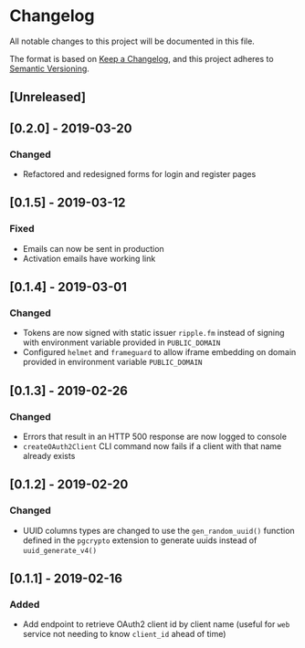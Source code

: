 # Changelog

All notable changes to this project will be documented in this file.

The format is based on [Keep a Changelog](https://keepachangelog.com/en/1.0.0/),
and this project adheres to [Semantic Versioning](https://semver.org/spec/v2.0.0.html).

## [Unreleased]

## [0.2.0] - 2019-03-20

### Changed

* Refactored and redesigned forms for login and register pages

## [0.1.5] - 2019-03-12

### Fixed

* Emails can now be sent in production
* Activation emails have working link

## [0.1.4] - 2019-03-01

### Changed

* Tokens are now signed with static issuer `ripple.fm` instead of signing with environment variable provided in `PUBLIC_DOMAIN`
* Configured `helmet` and `frameguard` to allow iframe embedding on domain provided in environment variable `PUBLIC_DOMAIN`

## [0.1.3] - 2019-02-26

### Changed

* Errors that result in an HTTP 500 response are now logged to console
* `createOAuth2Client` CLI command now fails if a client with that name already exists

## [0.1.2] - 2019-02-20

### Changed

* UUID columns types are changed to use the `gen_random_uuid()` function defined in the `pgcrypto` extension to generate uuids instead of `uuid_generate_v4()`

## [0.1.1] - 2019-02-16

### Added

* Add endpoint to retrieve OAuth2 client id by client name (useful for `web` service not needing to know `client_id` ahead of time)
